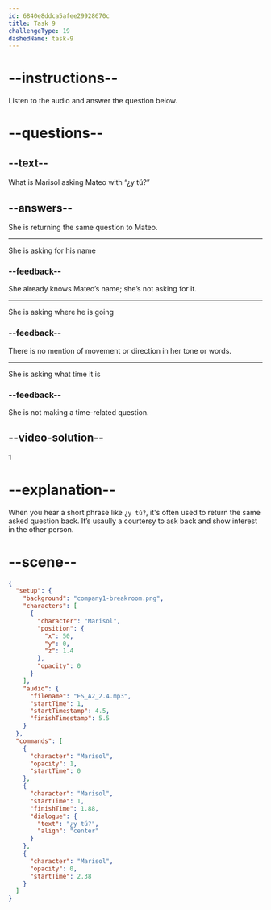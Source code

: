```yaml
---
id: 6840e8ddca5afee29928670c
title: Task 9
challengeType: 19
dashedName: task-9
---
```


<!-- (Audio) Marisol: ¿y tú? -->

# --instructions--

Listen to the audio and answer the question below.

# --questions--

## --text--

What is Marisol asking Mateo with “¿y tú?”

## --answers--

She is returning the same question to Mateo.

---

She is asking for his name

### --feedback--

She already knows Mateo’s name; she’s not asking for it.

---

She is asking where he is going

### --feedback--

There is no mention of movement or direction in her tone or words.

---

She is asking what time it is

### --feedback--

She is not making a time-related question.

## --video-solution--

1

# --explanation--

When you hear a short phrase like `¿y tú?`, it's often used to return the same asked question back. It’s usaully a courtersy to ask back and show interest in the other person.

# --scene--

```json
{
  "setup": {
    "background": "company1-breakroom.png",
    "characters": [
      {
        "character": "Marisol",
        "position": {
          "x": 50,
          "y": 0,
          "z": 1.4
        },
        "opacity": 0
      }
    ],
    "audio": {
      "filename": "ES_A2_2.4.mp3",
      "startTime": 1,
      "startTimestamp": 4.5,
      "finishTimestamp": 5.5
    }
  },
  "commands": [
    {
      "character": "Marisol",
      "opacity": 1,
      "startTime": 0
    },
    {
      "character": "Marisol",
      "startTime": 1,
      "finishTime": 1.88,
      "dialogue": {
        "text": "¿y tú?",
        "align": "center"
      }
    },
    {
      "character": "Marisol",
      "opacity": 0,
      "startTime": 2.38
    }
  ]
}
```
